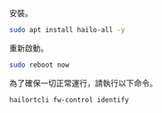 
安裝。
```bash
sudo apt install hailo-all -y
```

重新啟動。
```bash
sudo reboot now
```

為了確保一切正常運行，請執行以下命令。
```bash
hailortcli fw-control identify
```
